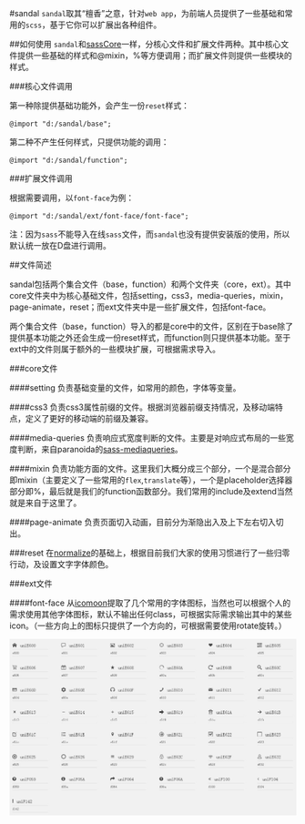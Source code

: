 #sandal
`sandal`取其“檀香”之意，针对`web app`，为前端人员提供了一些基础和常用的`scss`，基于它你可以扩展出各种组件。

##如何使用
`sandal`和[sassCore](https://github.com/marvin1023/sassCore)一样，分核心文件和扩展文件两种。其中核心文件提供一些基础的样式和@mixin，%等方便调用；而扩展文件则提供一些模块的样式。

###核心文件调用

第一种除提供基础功能外，会产生一份`reset`样式：

	@import "d:/sandal/base";

第二种不产生任何样式，只提供功能的调用：

	@import "d:/sandal/function";

###扩展文件调用

根据需要调用，以`font-face`为例：

	@import "d:/sandal/ext/font-face/font-face";

注：因为`sass`不能导入在线`sass`文件，而`sandal`也没有提供安装版的使用，所以默认统一放在D盘进行调用。

##文件简述

sandal包括两个集合文件（base，function）和两个文件夹（core，ext）。其中core文件夹中为核心基础文件，包括setting，css3，media-queries，mixin，page-animate，reset；而ext文件夹中是一些扩展文件，包括font-face。

两个集合文件（base，function）导入的都是core中的文件，区别在于base除了提供基本功能之外还会生成一份reset样式，而function则只提供基本功能。至于ext中的文件则属于额外的一些模块扩展，可根据需求导入。

###core文件

####setting
负责基础变量的文件，如常用的颜色，字体等变量。

####css3
负责css3属性前缀的文件。根据浏览器前缀支持情况，及移动端特点，定义了更好的移动端的前缀及兼容。

####media-queries
负责响应式宽度判断的文件。主要是对响应式布局的一些宽度判断，来自paranoida的[sass-mediaqueries](https://github.com/paranoida/sass-mediaqueries)。

####mixin
负责功能方面的文件。这里我们大概分成三个部分，一个是混合部分即mixin（主要定义了一些常用的`flex`,`translate`等），一个是placeholder选择器部分即%，最后就是我们的function函数部分。我们常用的include及extend当然就是来自于这里了。

####page-animate
负责页面切入动画，目前分为渐隐出入及上下左右切入切出。

###reset
在[normalize](http://necolas.github.io/normalize.css/)的基础上，根据目前我们大家的使用习惯进行了一些归零行动，及设置文字字体颜色。

###ext文件

####font-face
从[icomoon](http://icomoon.io)提取了几个常用的字体图标，当然也可以根据个人的需求使用其他字体图标，默认不输出任何class，可根据实际需求输出其中的某些icon。（一些方向上的图标只提供了一个方向的，可根据需要使用rotate旋转。）

![default icon font-face](ext/font-face/font-face.jpg)

